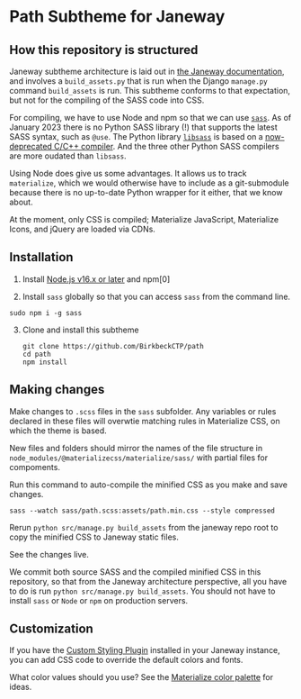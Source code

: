 # Path Subtheme for Janeway

## How this repository is structured

Janeway subtheme architecture is laid out in [the Janeway documentation](https://janeway.readthedocs.io/en/latest/configuration.html#theming), and involves a `build_assets.py` that is run when the Django `manage.py` command `build_assets` is run. This subtheme conforms to that expectation, but not for the compiling of the SASS code into CSS.

For compiling, we have to use Node and npm so that we can use [`sass`](https://www.npmjs.com/package/sass). As of January 2023 there is no Python SASS library (!) that supports the latest SASS syntax, such as `@use`. The Python library [`libsass`](https://pypi.org/project/libsass/) is based on a [now-deprecated C/C++ compiler](https://github.com/sass/libsass). And the three other Python SASS compilers are more oudated than `libsass`.

Using Node does give us some advantages. It allows us to track `materialize`, which we would otherwise have to include as a git-submodule because there is no up-to-date Python wrapper for it either, that we know about.

At the moment, only CSS is compiled; Materialize JavaScript, Materialize Icons, and jQuery are loaded via CDNs.


## Installation

1. Install [Node.js v16.x or later](https://www.digitalocean.com/community/tutorials/how-to-install-node-js-on-ubuntu-20-04) and npm[0]

2. Install `sass` globally so that you can access `sass` from the command line.
```
sudo npm i -g sass
```
3. Clone and install this subtheme
    ```shell
    git clone https://github.com/BirkbeckCTP/path
    cd path
    npm install
    ```

## Making changes

Make changes to `.scss` files in the `sass` subfolder. Any variables or rules declared in these files will overwtie matching rules in Materialize CSS, on which the theme is based.

New files and folders should mirror the names of the file structure in `node_modules/@materializecss/materialize/sass/` with partial files for compoments.

Run this command to auto-compile the minified CSS as you make and save changes.
```
sass --watch sass/path.scss:assets/path.min.css --style compressed
```

Rerun `python src/manage.py build_assets` from the janeway repo root to copy the minified CSS to Janeway static files.

See the changes live.

We commit both source SASS and the compiled minified CSS in this repository, so that from the Janeway architecture perspective, all you have to do is run `python src/manage.py build_assets`. You should not have to install `sass` or `Node` or `npm` on production servers.

## Customization

If you have the [Custom Styling Plugin](https://github.com/BirkbeckCTP/customstyling) installed in your Janeway instance, you can add CSS code to override the default colors and fonts.

What color values should you use? See the [Materialize color palette](https://materializecss.github.io/materialize/color.html#palette) for ideas.
